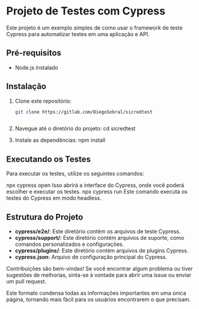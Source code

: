 # Projeto de Testes com Cypress

Este projeto é um exemplo simples de como usar o framework de teste Cypress para automatizar testes em uma aplicação e API.

## Pré-requisitos

- Node.js instalado

## Instalação

1. Clone este repositório:

   ```bash
   git clone https://gitlab.com/DiegoSobral/sicredtest



2. Navegue até o diretório do projeto:
cd sicredtest


3. Instale as dependências:
npm install

## Executando os Testes

Para executar os testes, utilize os seguintes comandos:

npx cypress open
Isso abrirá a interface do Cypress, onde você poderá escolher e executar os testes.
npx cypress run
Este comando executa os testes do Cypress em modo headless.

## Estrutura do Projeto

- **cypress/e2e/**: Este diretório contém os arquivos de teste Cypress.
- **cypress/support/**: Este diretório contém arquivos de suporte, como comandos personalizados e configurações.
- **cypress/plugins/**: Este diretório contém arquivos de plugins Cypress.
- **cypress.json**: Arquivo de configuração principal do Cypress.


Contribuições são bem-vindas! Se você encontrar algum problema ou tiver sugestões de melhorias, sinta-se à vontade para abrir uma issue ou enviar um pull request.

Este formato condensa todas as informações importantes em uma única página, tornando mais fácil para os usuários encontrarem o que precisam.  
